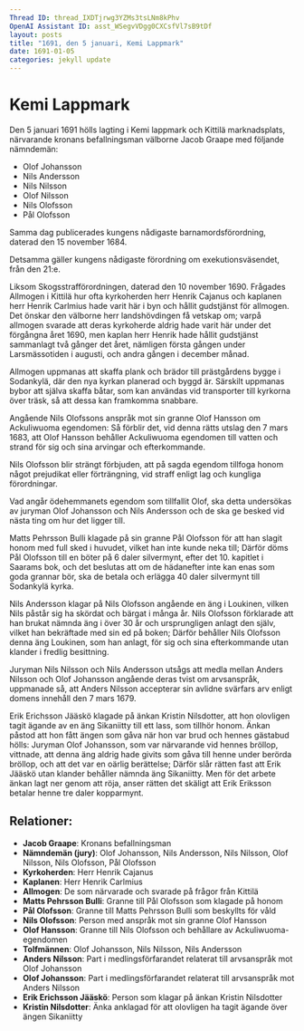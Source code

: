 ```yaml
---
Thread ID: thread_IXDTjrwg3YZMs3tsLNm8kPhv
OpenAI Assistant ID: asst_WSegvVDgg0CXCsfVl7sB9tDf
layout: posts
title: "1691, den 5 januari, Kemi Lappmark"
date: 1691-01-05
categories: jekyll update
---
```



# Kemi Lappmark 

Den 5 januari 1691 hölls lagting i Kemi lappmark och Kittilä marknadsplats, närvarande kronans befallningsman välborne Jacob Graape med följande nämndemän: 

- Olof Johansson
- Nils Andersson
- Nils Nilsson
- Olof Nilsson
- Nils Olofsson
- Pål Olofsson

Samma dag publicerades kungens nådigaste  barnamordsförordning, daterad den 15 november 1684. 

Detsamma gäller kungens nådigaste förordning om exekutionsväsendet, från den 21:e. 

Liksom Skogsstrafförordningen, daterad den 10 november 1690. Frågades Allmogen i Kittilä hur ofta kyrkoherden herr Henrik Cajanus och kaplanen herr Henrik Carlmius hade varit här i byn och hållit gudstjänst för allmogen. Det önskar den välborne herr landshövdingen få vetskap om; varpå allmogen svarade att deras kyrkoherde aldrig hade varit här under det förgångna året 1690, men kaplan herr Henrik hade hållit gudstjänst sammanlagt två gånger det året, nämligen första gången under Larsmässotiden i augusti, och andra gången i december månad.

Allmogen uppmanas att skaffa plank och brädor till prästgårdens bygge i Sodankylä, där den nya kyrkan planerad och byggd är. Särskilt uppmanas bybor att själva skaffa båtar, som kan användas vid transporter till kyrkorna över träsk, så att dessa kan framkomma snabbare.

Angående Nils Olofssons anspråk mot sin granne Olof Hansson om Ackuliwuoma egendomen: Så förblir det, vid denna rätts utslag den 7 mars 1683, att Olof Hansson behåller Ackuliwuoma egendomen till vatten och strand för sig och sina arvingar och efterkommande. 

Nils Olofsson blir strängt förbjuden, att på sagda egendom tillfoga honom något prejudikat eller förträngning, vid straff enligt lag och kungliga förordningar.

Vad angår ödehemmanets egendom som tillfallit Olof, ska detta undersökas av juryman Olof Johansson och Nils Andersson och de ska ge besked vid nästa ting om hur det ligger till.

Matts Pehrsson Bulli klagade på sin granne Pål Olofsson för att han slagit honom med full sked i huvudet, vilket han inte kunde neka till; Därför döms Pål Olofsson till en böter på 6 daler silvermynt, efter det 10. kapitlet i Saarams bok, och det beslutas att om de hädanefter inte kan enas som goda grannar bör, ska de betala och erlägga 40 daler silvermynt till Sodankylä kyrka. 

Nils Andersson klagar på Nils Olofsson angående en äng i Loukinen, vilken Nils påstår sig ha skördat och bärgat i många år. Nils Olofsson förklarade att han brukat nämnda äng i över 30 år och ursprungligen anlagt den själv, vilket han bekräftade med sin ed på boken; Därför behåller Nils Olofsson denna äng Loukinen, som han anlagt, för sig och sina efterkommande utan klander i fredlig besittning.

Juryman Nils Nilsson och Nils Andersson utsågs att medla mellan Anders Nilsson och Olof Johansson angående deras tvist om arvsanspråk, uppmanade så, att Anders Nilsson accepterar sin avlidne svärfars arv enligt domens innehåll den 7 mars 1679.

Erik Erichsson Jääskö klagade på änkan Kristin Nilsdotter, att hon olovligen tagit ägande av en äng Sikaniitty till ett lass, som tillhör honom. Änkan påstod att hon fått ängen som gåva när hon var brud och hennes gästabud hölls: Juryman Olof Johansson, som var närvarande vid hennes bröllop, vittnade, att denna äng aldrig hade givits som gåva till henne under berörda bröllop, och att det var en oärlig berättelse; Därför slår rätten fast att Erik Jääskö utan klander behåller nämnda äng Sikaniitty. Men för det arbete änkan lagt ner genom att röja, anser rätten det skäligt att Erik Eriksson betalar henne tre daler kopparmynt.

## Relationer:
- **Jacob Graape**: Kronans befallningsman
- **Nämndemän (jury)**: Olof Johansson, Nils Andersson, Nils Nilsson, Olof Nilsson, Nils Olofsson, Pål Olofsson
- **Kyrkoherden**: Herr Henrik Cajanus
- **Kaplanen**: Herr Henrik Carlmius
- **Allmogen**: De som närvarade och svarade på frågor från Kittilä
- **Matts Pehrsson Bulli**: Granne till Pål Olofsson som klagade på honom
- **Pål Olofsson**: Granne till Matts Pehrsson Bulli som beskyllts för våld
- **Nils Olofsson**: Person med anspråk mot sin granne Olof Hansson
- **Olof Hansson**: Granne till Nils Olofsson och behållare av Ackuliwuoma-egendomen
- **Tolfmännen**: Olof Johansson, Nils Nilsson, Nils Andersson
- **Anders Nilsson**: Part i medlingsförfarandet relaterat till arvsanspråk mot Olof Johansson
- **Olof Johansson**: Part i medlingsförfarandet relaterat till arvsanspråk mot Anders Nilsson
- **Erik Erichsson Jääskö**: Person som klagar på änkan Kristin Nilsdotter
- **Kristin Nilsdotter**: Änka anklagad för att olovligen ha tagit ägande över ängen Sikaniitty
